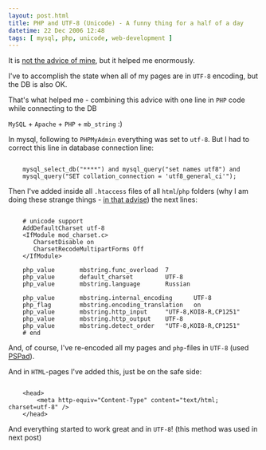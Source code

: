 ```yaml
---
layout: post.html
title: PHP and UTF-8 (Unicode) - A funny thing for a half of a day
datetime: 22 Dec 2006 12:48
tags: [ mysql, php, unicode, web-development ]
---
```


It is [not the advice of mine](http://live.julik.nl/2005/03/unicode-php), but it helped me enormously.

I've to accomplish the state when all of my pages are in `UTF-8` encoding, but the DB is also OK.

That's what helped me - combining this advice with one line in `PHP` code while connecting to the DB

`MySQL` + `Apache` + `PHP` + `mb_string` :)

In mysql, following to `PHPMyAdmin` everything was set to `utf-8`. But I had to correct this line in database connection line:

~~~ { php }

    mysql_select_db("****") and mysql_query("set names utf8") and
    mysql_query("SET collation_connection = 'utf8_general_ci'");

~~~

Then I've added inside all `.htaccess` files of all `html`/`php` folders (why I am doing these strange things - [in that advise](http://live.julik.nl/2005/03/unicode-php)) the next lines:

~~~ { htaccess }

    # unicode support
    AddDefaultCharset utf-8
    <IfModule mod_charset.c>
       CharsetDisable on
       CharsetRecodeMultipartForms Off
    </IfModule>

    php_value       mbstring.func_overload  7
    php_value       default_charset         UTF-8
    php_value       mbstring.language       Russian

    php_value       mbstring.internal_encoding      UTF-8
    php_flag        mbstring.encoding_translation   on
    php_value       mbstring.http_input     "UTF-8,KOI8-R,CP1251"
    php_value       mbstring.http_output    UTF-8
    php_value       mbstring.detect_order   "UTF-8,KOI8-R,CP1251"
    # end

~~~

And, of course, I've re-encoded all my pages and `php`-files in `UTF-8` (used [PSPad](http://www.pspad.com/)).

And in `HTML`-pages I've added this, just be on the safe side:

~~~ { html }

    <head>
        <meta http-equiv="Content-Type" content="text/html; charset=utf-8" />
    </head>

~~~

And everything started to work great and in `UTF-8`! (this method was used in next post)


